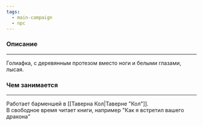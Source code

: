 ```yaml
---
tags:
  - main-campaign
  - npc
---
```

### Описание
---
Голиафка, с деревянным протезом вместо ноги и белыми глазами, лысая.  

### Чем занимается
---
Работает барменшей в [[Таверна Кол|Таверне "Кол"]].  
В свободное время читает книги, например "Как я встретил вашего дракона"  